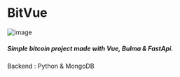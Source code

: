 # BitVue

![image](https://i.ibb.co/mhCQpGS/Captura-de-tela-de-2021-01-09-21-46-48.png)

##### Simple bitcoin project made with Vue, Bulma & FastApi.

Backend : Python & MongoDB
